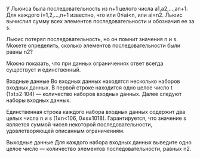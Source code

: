 У Льюиса была последовательность из n+1 целого числа a1,a2,…,an+1. Для каждого i=1,2,…,n+1 известно, что или 0≤ai<n, или ai=n2. Льюис вычислил сумму всех элементов последовательности и обозначил ее за s.

Льюис потерял последовательность, но он помнит значения n и s. Можете определить, сколько элементов последовательности были равны n2?

Можно показать, что при данных ограничениях ответ всегда существует и единственный.

Входные данные
Во входных данных находятся несколько наборов входных данных. В первой строке находится одно целое число t (1≤t≤2⋅104) — количество наборов входных данных. Далее следуют наборы входных данных.

Единственная строка каждого набора входных данных содержит два целых числа n и s (1≤n<106, 0≤s≤1018). Гарантируется, что значение s является суммой чисел некоторой последовательности, удовлетворяющей описанным ограничениям.

Выходные данные
Для каждого набора входных данных выведите одно целое число — количество элементов последовательности, равных n2.